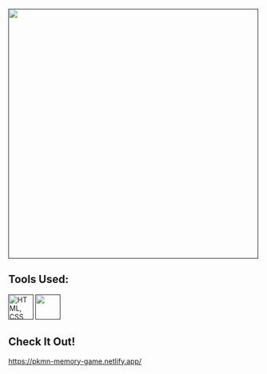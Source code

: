 <a href=""><img src="https://fontmeme.com/permalink/210722/becf85f01666ba085d03af41f5ae95b9.png" width="500px"></a>
<br>
## Tools Used: 
<a href=""><img src="https://www.freepnglogos.com/uploads/html5-logo-png/html5-logo-devextreme-multi-purpose-controls-html-javascript-3.png" height="50px" alt="HTML, CSS, JavaScript" title="HTML, CSS, JavaScript"></a>
<a href=""><img src="https://www.netlify.com/img/press/logos/logomark.png" width="50px"></a>
<br>
## Check It Out!
https://pkmn-memory-game.netlify.app/
